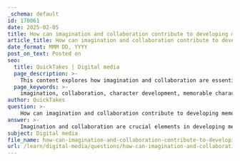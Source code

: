 ```yaml
---
_schema: default
id: 170061
date: 2025-02-05
title: How can imagination and collaboration contribute to developing memorable characters?
article_title: How can imagination and collaboration contribute to developing memorable characters?
date_format: MMM DD, YYYY
post_on_text: Posted on
seo:
  title: QuickTakes | Digital media
  page_description: >-
    This content explores how imagination and collaboration are essential in creating memorable characters in character design and commercial illustration, highlighting their roles in creativity, storytelling, and cultural sensitivity.
  page_keywords: >-
    imagination, collaboration, character development, memorable characters, creativity, visual storytelling, exaggeration, diverse perspectives, feedback, cultural sensitivity, commercial illustration, unique designs, character design
author: QuickTakes
question: >-
    How can imagination and collaboration contribute to developing memorable characters?
answer: >-
    Imagination and collaboration are crucial elements in developing memorable characters, particularly in the fields of character design and commercial illustration. Here’s how each contributes to the process:\n\n### Imagination\n1. **Creativity and Originality**: Imagination allows artists to create unique characters that stand out. For instance, the concept of a lion with a candy cane mane or an elephant designed to resemble a cupcake showcases how imaginative thinking can lead to distinctive character designs that capture attention and evoke emotions.\n\n2. **Visual Storytelling**: Characters often embody themes and narratives, making them integral to visual storytelling. An imaginative approach helps in crafting characters that not only look appealing but also convey deeper meanings and emotions, enhancing the overall narrative. For example, the character development of Candy Girl in a 'Colorful Candy Wonderland' theme illustrates how imaginative design can enrich a story.\n\n3. **Exaggeration and Distinct Features**: Imagination enables designers to exaggerate features, creating memorable and relatable characters. Unique faces and exaggerated traits can make characters more engaging and easier for audiences to remember, as seen in the works of illustrators like Aaron Meshon and Jeremyville.\n\n### Collaboration\n1. **Diverse Perspectives**: Collaboration brings together multiple imaginations, allowing for a richer character development process. When artists, writers, and clients work together, they can combine their ideas and insights, leading to more well-rounded and relatable characters. This is particularly important in commercial illustration, where client demands and cultural values must be respected.\n\n2. **Feedback and Refinement**: Collaborative efforts often involve feedback loops that help refine character designs. For instance, during the creation of characters for a themed installation, addressing client feedback and budget constraints can lead to innovative solutions that enhance the final design.\n\n3. **Cultural Sensitivity**: Working collaboratively with individuals from diverse backgrounds can ensure that characters respect and reflect cultural values. This is essential in creating characters that resonate with specific audiences, as seen in the development of culturally relevant characters like a panda for Chinese New Year.\n\n### Conclusion\nIn summary, imagination fuels the creative process, allowing for the development of unique and engaging characters, while collaboration ensures that these characters are well-rounded, culturally sensitive, and aligned with client expectations. Together, they create memorable characters that can effectively engage audiences across various media, from children's books to advertising and beyond.
subject: Digital media
file_name: how-can-imagination-and-collaboration-contribute-to-developing-memorable-characters.md
url: /learn/digital-media/questions/how-can-imagination-and-collaboration-contribute-to-developing-memorable-characters
---
```


&nbsp;